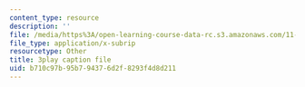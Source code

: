 ```yaml
---
content_type: resource
description: ''
file: /media/https%3A/open-learning-course-data-rc.s3.amazonaws.com/11-601-introduction-to-environmental-policy-and-planning-fall-2016/b710c97b95b794376d2f8293f4d8d211_QNchkFi-VrE.srt
file_type: application/x-subrip
resourcetype: Other
title: 3play caption file
uid: b710c97b-95b7-9437-6d2f-8293f4d8d211
---
```

